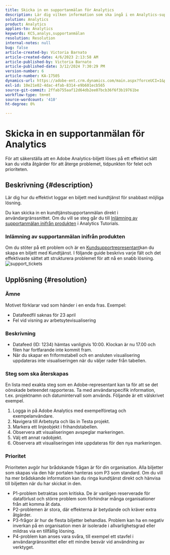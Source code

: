 ```yaml
---
title: Skicka in en supportanmälan för Analytics
description: Lär dig vilken information som ska ingå i en Analytics-supportanmälan för effektiv lösning.
solution: Analytics
product: Analytics
applies-to: Analytics
keywords: KCS,analys,supportanmälan
resolution: Resolution
internal-notes: null
bug: false
article-created-by: Victoria Barnato
article-created-date: 4/6/2023 2:13:58 AM
article-published-by: Victoria Barnato
article-published-date: 3/12/2024 7:30:29 PM
version-number: 6
article-number: KA-17505
dynamics-url: https://adobe-ent.crm.dynamics.com/main.aspx?forceUCI=1&pagetype=entityrecord&etn=knowledgearticle&id=648fd6aa-20d4-ed11-a7c7-6045bd006295
exl-id: 10e21e02-4dac-4fab-8314-e9b601ecb565
source-git-commit: 2ffab755aaf12d64db2ee07bcb36f6f3b19761be
workflow-type: tm+mt
source-wordcount: '410'
ht-degree: 0%

---
```


# Skicka in en supportanmälan för Analytics


För att säkerställa att en Adobe Analytics-biljett löses på ett effektivt sätt kan du vidta åtgärder för att återge problemet, tidpunkten för felet och prioriteten.

## Beskrivning {#description}


Lär dig hur du effektivt loggar en biljett med kundtjänst för snabbast möjliga lösning.

Du kan skicka in en kundtjänstsupportanmälan direkt i användargränssnittet. Om du vill se steg går du till [Inlämning av supportanmälan inifrån produkten](https://experienceleague.adobe.com/docs/analytics-learn/tutorials/intro-to-analytics/getting-help/in-product-support-ticket-submission.html) i Analytics Tutorials.

### Inlämning av supportanmälan inifrån produkten

Om du stöter på ett problem och är en [Kundsupportrepresentant](https://helpx.adobe.com/experience-cloud/supported-users.html)kan du skapa en biljett med Kundtjänst. I följande guide beskrivs varje fält och det effektivaste sättet att strukturera problemet för att nå en snabb lösning.
![support_tickets](https://helpx.adobe.com/content/dam/help/en/analytics/kb/submitting-an-analytics-support-ticket/jcr:content/main-pars/image/support_ticket.png "support_tickets")

## Upplösning {#resolution}


### Ämne

Motivet förklarar vad som händer i en enda fras. Exempel:

- Datafeedfil saknas för 23 april
- Fel vid visning av arbetsytevisualisering


### Beskrivning

- Datafeed (ID: 1234) hämtas vanligtvis 10:00. Klockan är nu 17.00 och filen har fortfarande inte kommit fram.
- När du skapar en friformstabell och en ansluten visualisering uppdateras inte visualiseringen när du väljer rader från tabellen.


### Steg som ska återskapas

En lista med exakta steg som en Adobe-representant kan ta för att se det oönskade beteendet rapporteras. Ta med användarspecifik information, t.ex. projektnamn och datumintervall som används. Följande är ett välskrivet exempel.

1. Logga in på Adobe Analytics med exempelföretag och exempelanvändare.
2. Navigera till Arbetsyta och läs in Testa projekt.
3. Markera ett linjeobjekt i frihandstabellen.
4. Observera att visualiseringen avspeglar markeringen.
5. Välj ett annat radobjekt.
6. Observera att visualiseringen inte uppdateras för den nya markeringen.


### Prioritet

Prioriteten avgör hur brådskande frågan är för din organisation. Alla biljetter som skapas via den här portalen hanteras som P3 som standard. Om du vill ha mer brådskande information kan du ringa kundtjänst direkt och hänvisa till biljetten när du har skickat in den.

- P1-problem betraktas som kritiska. De är vanligen reserverade för dataförlust och större problem som förhindrar många organisationer från att komma åt data.
- P2-problemen är stora, där effekterna är betydande och kräver extra åtgärder.
- P3-frågor är hur de flesta biljetter behandlas. Problem kan ha en negativ inverkan på en organisation men är isolerade i allvarlighetsgrad eller mildras via en tillfällig lösning.
- P4-problem kan anses vara svåra, till exempel ett stavfel i användargränssnittet eller ett mindre besvär vid användning av verktyget.

<br>
